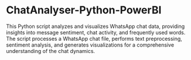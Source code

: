 # ChatAnalyser-Python-PowerBI
This Python script analyzes and visualizes WhatsApp chat data, providing insights into message sentiment, chat activity, and frequently used words. The script processes a WhatsApp chat file, performs text preprocessing, sentiment analysis, and generates visualizations for a comprehensive understanding of the chat dynamics.
